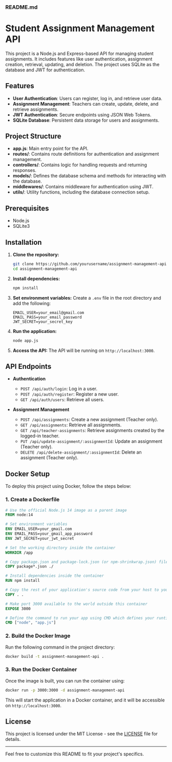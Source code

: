 ### README.md

# Student Assignment Management API

This project is a Node.js and Express-based API for managing student assignments. It includes features like user authentication, assignment creation, retrieval, updating, and deletion. The project uses SQLite as the database and JWT for authentication.

## Features

- **User Authentication**: Users can register, log in, and retrieve user data.
- **Assignment Management**: Teachers can create, update, delete, and retrieve assignments.
- **JWT Authentication**: Secure endpoints using JSON Web Tokens.
- **SQLite Database**: Persistent data storage for users and assignments.

## Project Structure

- **app.js**: Main entry point for the API.
- **routes/**: Contains route definitions for authentication and assignment management.
- **controllers/**: Contains logic for handling requests and returning responses.
- **models/**: Defines the database schema and methods for interacting with the database.
- **middlewares/**: Contains middleware for authentication using JWT.
- **utils/**: Utility functions, including the database connection setup.

## Prerequisites

- Node.js
- SQLite3

## Installation

1. **Clone the repository:**

   ```bash
   git clone https://github.com/yourusername/assignment-management-api.git
   cd assignment-management-api
   ```

2. **Install dependencies:**

   ```bash
   npm install
   ```

3. **Set environment variables:**
   Create a `.env` file in the root directory and add the following:

   ```env
   EMAIL_USER=your_email@gmail.com
   EMAIL_PASS=your_email_password
   JWT_SECRET=your_secret_key
   ```

4. **Run the application:**

   ```bash
   node app.js
   ```

5. **Access the API:**
   The API will be running on `http://localhost:3000`.

## API Endpoints

- **Authentication**

  - `POST /api/auth/login`: Log in a user.
  - `POST /api/auth/register`: Register a new user.
  - `GET /api/auth/users`: Retrieve all users.

- **Assignment Management**
  - `POST /api/assignments`: Create a new assignment (Teacher only).
  - `GET /api/assignments`: Retrieve all assignments.
  - `GET /api/teacher-assignments`: Retrieve assignments created by the logged-in teacher.
  - `PUT /api/update-assignment/:assignmentId`: Update an assignment (Teacher only).
  - `DELETE /api/delete-assignment/:assignmentId`: Delete an assignment (Teacher only).

## Docker Setup

To deploy this project using Docker, follow the steps below:

### 1. Create a Dockerfile

```Dockerfile
# Use the official Node.js 14 image as a parent image
FROM node:14

# Set environment variables
ENV EMAIL_USER=your_gmail.com
ENV EMAIL_PASS=your_gmail_app_password
ENV JWT_SECRET=your_jwt_secret

# Set the working directory inside the container
WORKDIR /app

# Copy package.json and package-lock.json (or npm-shrinkwrap.json) files
COPY package*.json ./

# Install dependencies inside the container
RUN npm install

# Copy the rest of your application's source code from your host to your image filesystem.
COPY . .

# Make port 3000 available to the world outside this container
EXPOSE 3000

# Define the command to run your app using CMD which defines your runtime
CMD ["node", "app.js"]
```

### 2. Build the Docker Image

Run the following command in the project directory:

```bash
docker build -t assignment-management-api .
```

### 3. Run the Docker Container

Once the image is built, you can run the container using:

```bash
docker run -p 3000:3000 -d assignment-management-api
```

This will start the application in a Docker container, and it will be accessible on `http://localhost:3000`.

## License

This project is licensed under the MIT License - see the [LICENSE](LICENSE) file for details.

---

Feel free to customize this README to fit your project's specifics.
